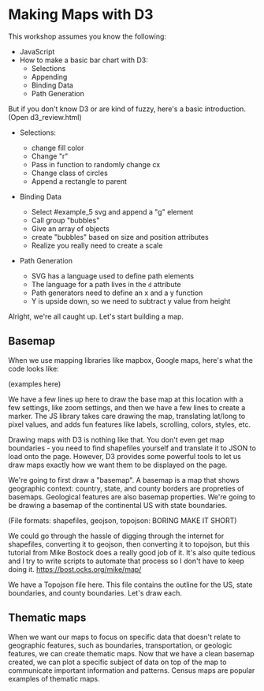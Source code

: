 # Making Maps with D3

This workshop assumes you know the following:

* JavaScript
* How to make a basic bar chart with D3:
  * Selections
  * Appending
  * Binding Data
  * Path Generation

But if you don't know D3 or are kind of fuzzy, here's a basic introduction.
(Open d3_review.html)

* Selections:
  * change fill color
  * Change "r"
  * Pass in function to randomly change cx
  * Change class of circles
  * Append a rectangle to parent

* Binding Data
  * Select #example_5 svg and append a "g" element
  * Call group "bubbles"
  * Give an array of objects
  * create "bubbles" based on size and position attributes
  * Realize you really need to create a scale

* Path Generation
  * SVG has a language used to define path elements
  * The language for a path lives in the `d` attribute
  * Path generators need to define an x and a y function
  * Y is upside down, so we need to subtract y value from height

Alright, we're all caught up. Let's start building a map.

## Basemap

When we use mapping libraries like mapbox, Google maps, here's what the code looks like:

(examples here)

We have a few lines up here to draw the base map at this location
with a few settings, like zoom settings, and then we have a few
lines to create a marker. The JS library takes care drawing
the map, translating lat/long to pixel values, and adds fun features
like labels, scrolling, colors, styles, etc.

Drawing maps with D3 is nothing like that.
You don't even get map boundaries - you need to find shapefiles
yourself and translate it to JSON to load onto the page. However,
D3 provides some powerful tools to let us draw maps exactly how
we want them to be displayed on the page.

We're going to first draw a "basemap". A basemap is a map that shows
geographic context: country, state, and county borders are propreties
of basemaps. Geological features are also basemap properties. We're going
to be drawing a basemap of the continental US with state boundaries.

(File formats: shapefiles, geojson, topojson: BORING MAKE IT SHORT)

We could go through the hassle of digging through the internet for shapefiles,
converting it to geojson, then converting it to topojson, but this tutorial from
Mike Bostock does a really good job of it. It's also quite tedious and I try to
write scripts to automate that process so I don't have to keep doing it.
https://bost.ocks.org/mike/map/

We have a Topojson file here. This file contains the outline for the US, state
boundaries, and county boundaries. Let's draw each.

## Thematic maps

When we want our maps to focus on specific data that doesn't relate to geographic features,
such as boundaries, transportation, or geologic features, we can create thematic maps.
Now that we have a clean basemap created, we can plot a specific subject of data on top of the
map to communicate important information and patterns.
Census maps are popular examples of thematic maps.
